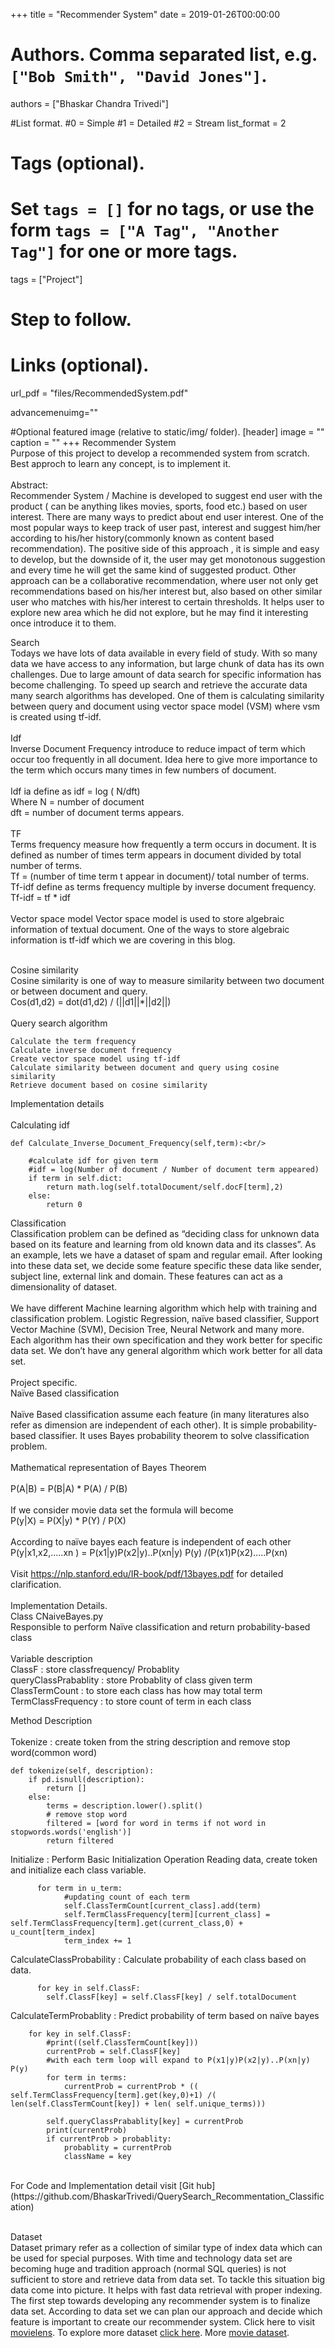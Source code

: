 +++
title = "Recommender System" 
date = 2019-01-26T00:00:00

# Authors. Comma separated list, e.g. `["Bob Smith", "David Jones"]`.
authors = ["Bhaskar Chandra Trivedi"]

#List format.
#0 = Simple
#1 = Detailed
#2 = Stream
list_format = 2

# Tags (optional).
#   Set `tags = []` for no tags, or use the form `tags = ["A Tag", "Another Tag"]` for one or more tags.
tags = ["Project"]

# Step to follow.

# Links (optional).
url_pdf = "files/RecommendedSystem.pdf"


advancemenuimg=""


#Optional featured image (relative to static/img/ folder).
[header] 
image = "" 
caption = "" 
+++
Recommender System<br/>
Purpose of this project to develop a  recommended system from scratch. Best approch to learn any concept, is to implement it. <br/><br/>
Abstract:<br/>
Recommender System / Machine is developed to suggest end user with the product ( can be anything likes movies, sports, food etc.) based on user interest. There are many ways to predict about end user interest. One of the most popular ways to keep track of user past, interest and suggest him/her according to his/her history(commonly known as content based recommendation). The positive side of this approach , it is simple and easy to develop, but the downside of it, the user may get monotonous suggestion and every time he will get the same kind of suggested product. Other approach can be a collaborative recommendation, where user not only get recommendations based on his/her interest but, also based on other similar user who matches with his/her interest to certain thresholds. It helps user to explore new area which he did not explore, but he may find it interesting once introduce it to them. <br/>

Search<br/>
Todays we have lots of data available in every field of study. With so many data we have access to any information, but large chunk of data has its own challenges. Due to large amount of data search for specific information has become challenging. To speed up search and retrieve the accurate data many search algorithms has developed. One of them is calculating similarity between query and document using vector space model (VSM) where vsm is created using tf-idf. <br/> <br/>
Idf<br/>
Inverse Document Frequency introduce to reduce impact of term which occur too frequently in all document. Idea here to give more importance to the term which occurs many times in few numbers of document.<br/> <br/>
Idf ia define as idf = log ( N/dft)<br/>
Where N = number of document <br/>
dft = number of document terms appears. <br/><br/>
TF<br/>
Terms frequency measure how frequently a term occurs in document. It is defined as number of times term appears in document divided by total number of terms.<br/>
Tf = (number of time term t appear in document)/ total number of terms.<br/>
Tf-idf define as terms frequency multiple by inverse document frequency.<br/>
Tf-idf = tf * idf <br/><br/>
Vector space model
Vector space model is used to store algebraic information of textual document. One of the ways to store algebraic information is tf-idf which we are covering in this blog.<br/><br/>

Cosine similarity<br/>
Cosine similarity is one of way to measure similarity between two document or between document and query.<br/>
Cos(d1,d2) = dot(d1,d2) / (||d1||*||d2||)<br/><br/>
Query search algorithm<br/>

    Calculate the term frequency
    Calculate inverse document frequency
    Create vector space model using tf-idf
    Calculate similarity between document and query using cosine similarity
    Retrieve document based on cosine similarity
    
Implementation details<br/><br/>
Calculating idf<br/>

    def Calculate_Inverse_Document_Frequency(self,term):<br/>

        #calculate idf for given term
        #idf = log(Number of document / Number of document term appeared)
        if term in self.dict:
            return math.log(self.totalDocument/self.docF[term],2)
        else:
            return 0
            
 





Classification<br/>
Classification problem can be defined as “deciding class for unknown data based on its feature and learning from old known data and its classes”. As an example, lets we have a dataset of spam and regular email. After looking into these data set, we decide some feature specific these data like sender, subject line, external link and domain. These features can act as a dimensionality of dataset.  
<br/>
We have different Machine learning algorithm which help with training and classification problem. Logistic Regression, naïve based classifier, Support Vector Machine (SVM), Decision Tree, Neural Network and many more. Each algorithm has their own specification and they work better for specific data set. We don’t have any general algorithm which work better for all data set. 
<br/>
<br/>
Project specific. <br/>
Naïve Based classification<br/><br/>
Naïve Based classification assume each feature (in many literatures also refer as dimension are independent of each other). It is simple probability-based classifier. It uses Bayes probability theorem to solve classification problem.<br/><br/>
Mathematical representation of Bayes Theorem <br/><br/>
P(A|B) = P(B|A) * P(A) / P(B)<br/><br/>
If we consider movie data set the formula will become <br/>
P(y|X) = P(X|y) * P(Y) / P(X)<br/><br/>
According to naïve bayes each feature is independent of each other <br/>
P(y|x1,x2,…..xn ) = P(x1|y)P(x2|y)..P(xn|y) P(y) /(P(x1)P(x2)…..P(xn) <br/><br/>
Visit https://nlp.stanford.edu/IR-book/pdf/13bayes.pdf for detailed clarification.<br/><br/>
Implementation Details.<br/>
Class CNaiveBayes.py<br/>
Responsible to perform Naïve classification and return probability-based class<br/><br/>
Variable description<br/>
ClassF : store classfrequency/ Probablity<br/>
queryClassPrabablity : store  Probablity of class given term<br/>
ClassTermCount : to store each class has how may total term<br/>
TermClassFrequency : to store count of term in each class<br/>

Method Description <br/><br/>
Tokenize : create token from the string description and remove stop word(common word)<br/>

    def tokenize(self, description):
        if pd.isnull(description):
            return []
        else:
            terms = description.lower().split()
            # remove stop word
            filtered = [word for word in terms if not word in stopwords.words('english')]
            return filtered


Initialize : Perform Basic Initialization Operation Reading data, create token and initialize each class variable.<br/>

          for term in u_term:
                #updating count of each term 
                self.ClassTermCount[current_class].add(term)
                self.TermClassFrequency[term][current_class] = self.TermClassFrequency[term].get(current_class,0) + u_count[term_index]
                term_index += 1

CalculateClassProbability : Calculate probability of each class based on data.<br/>

          for key in self.ClassF:
            self.ClassF[key] = self.ClassF[key] / self.totalDocument
            
CalculateTermProbablity : Predict probability of term based on naïve bayes <br/>

        for key in self.ClassF:
            #print((self.ClassTermCount[key]))
            currentProb = self.ClassF[key]
            #with each term loop will expand to P(x1|y)P(x2|y)..P(xn|y) P(y)
            for term in terms:
                currentProb = currentProb * (( self.TermClassFrequency[term].get(key,0)+1) /( len(self.ClassTermCount[key]) + len( self.unique_terms)))

            self.queryClassPrabablity[key] = currentProb
            print(currentProb)
            if currentProb > probablity:
                probablity = currentProb
                className = key

<br/>
For Code and Implementation detail visit [Git hub](https://github.com/BhaskarTrivedi/QuerySearch_Recommentation_Classification)<br/><br/>

Dataset <br/>
Dataset primary refer as a collection of similar type of index data which can be used for special purposes. With time and technology data set are becoming huge and tradition approach (normal SQL queries) is not sufficient to store and retrieve data from data set. To tackle this situation big data come into picture. It helps with fast data retrieval with proper indexing. The first step towards developing any recommender system is to finalize data set. According to data set we can plan our approach and decide which feature is important to create our recommender system. Click here to visit [movielens](https://grouplens.org/datasets/movielens/).
To explore more dataset [click here](https://www.kdnuggets.com/2016/02/nine-datasets-investigating-recommender-systems.html).
More [movie dataset](https://www.kaggle.com/rounakbanik/the-movies-dataset#movies_metadata.csv).



